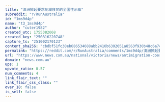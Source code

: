```yaml
---
title: "澳洲掀起要求削减移民的全国性示威"
subreddit: "r/RunAustralia"
id: "1ms9d4p"
name: "t3_1ms9d4p"
author: "cuter1982"
created_utc: 1755382068
created_key: "250816220748"
capture_ts: "251002170123"
content_sha256: "cbdbf51fc30eb686534608abb2410b6302051a8563f930b48c6a7cb68275fdf3"
permalink: "https://reddit.com/r/RunAustralia/comments/1ms9d4p/澳洲掀起要求削减移民的全国性示威/"
url: "https://www.news.com.au/national/victoria/news/antimigration-coordinators-wealthy-property-family/news-story/caf85d8ef60ef5d7c8b2c771822b05fa?amp"
domain: "news.com.au"
ups: 1
upvote_ratio: 0.57
num_comments: 4
link_flair_text: ""
link_flair_css_class: ""
over_18: false
is_self: false
---
```


